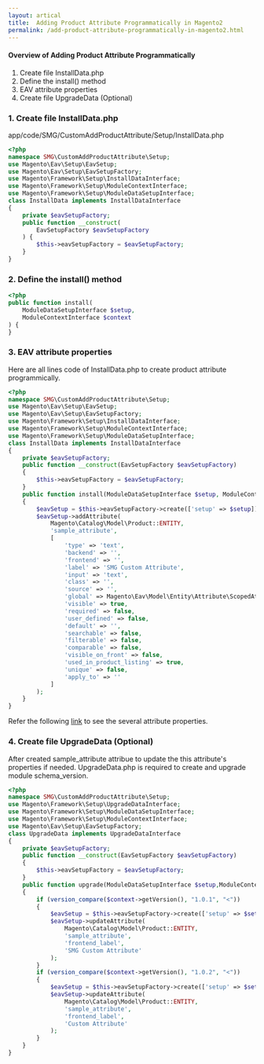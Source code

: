 ```yaml
---
layout: artical
title:  Adding Product Attribute Programmatically in Magento2
permalink: /add-product-attribute-programmatically-in-magento2.html
---
```


#### Overview of Adding Product Attribute Programmatically

1. Create file <span class="inlinecode">InstallData.php</span>
2. Define the <span class="inlinecode">install()</span> method
3. EAV attribute properties
4. Create file <span class="inlinecode">UpgradeData</span> (Optional)

### 1. Create file <span class="inlinecode">InstallData.php</span>

<span class="inlinecode">app/code/SMG/CustomAddProductAttribute/Setup/InstallData.php</span>

```php
<?php
namespace SMG\CustomAddProductAttribute\Setup;
use Magento\Eav\Setup\EavSetup;
use Magento\Eav\Setup\EavSetupFactory;
use Magento\Framework\Setup\InstallDataInterface;
use Magento\Framework\Setup\ModuleContextInterface;
use Magento\Framework\Setup\ModuleDataSetupInterface;
class InstallData implements InstallDataInterface
{
	private $eavSetupFactory;
	public function __construct(
        EavSetupFactory $eavSetupFactory
    ) {
		$this->eavSetupFactory = $eavSetupFactory;
	}
}
```

### 2. Define the <span class="inlinecode">install()<span> method

```php
<?php
public function install(
    ModuleDataSetupInterface $setup, 
    ModuleContextInterface $context
) {
}
```

### 3. EAV attribute properties

Here are all lines code of <span class="inlinecode">InstallData.php<span> to create product attribute programmically.

```php
<?php
namespace SMG\CustomAddProductAttribute\Setup;
use Magento\Eav\Setup\EavSetup;
use Magento\Eav\Setup\EavSetupFactory;
use Magento\Framework\Setup\InstallDataInterface;
use Magento\Framework\Setup\ModuleContextInterface;
use Magento\Framework\Setup\ModuleDataSetupInterface;
class InstallData implements InstallDataInterface
{
	private $eavSetupFactory;
	public function __construct(EavSetupFactory $eavSetupFactory)
	{
		$this->eavSetupFactory = $eavSetupFactory;
	}
	public function install(ModuleDataSetupInterface $setup, ModuleContextInterface $context)
	{
		$eavSetup = $this->eavSetupFactory->create(['setup' => $setup]);
		$eavSetup->addAttribute(
			Magento\Catalog\Model\Product::ENTITY,
			'sample_attribute',
			[
				'type' => 'text',
				'backend' => '',
				'frontend' => '',
				'label' => 'SMG Custom Attribute',
				'input' => 'text',
				'class' => '',
				'source' => '',
				'global' => Magento\Eav\Model\Entity\Attribute\ScopedAttributeInterface::SCOPE_GLOBAL,
				'visible' => true,
				'required' => false,
				'user_defined' => false,
				'default' => '',
				'searchable' => false,
				'filterable' => false,
				'comparable' => false,
				'visible_on_front' => false,
				'used_in_product_listing' => true,
				'unique' => false,
				'apply_to' => ''
			]
		);
	}
}
```

Refer the following [link](/eav-attribute-data-type.html) to see the several attribute properties.

### 4. Create file <span class="inlinecode">UpgradeData</span> (Optional)

After created <span class="inlinecode">sample_attribute</span> attribue to update the this attribute's properties if needed. <span class="inlinecode">UpgradeData.php</span> is required to create and upgrade module <span class="inlinecode">schema_version</span>.

```php
<?php
namespace SMG\CustomAddProductAttribute\Setup;
use Magento\Framework\Setup\UpgradeDataInterface;
use Magento\Framework\Setup\ModuleDataSetupInterface;
use Magento\Framework\Setup\ModuleContextInterface;
use Magento\Eav\Setup\EavSetupFactory;
class UpgradeData implements UpgradeDataInterface
{
	private $eavSetupFactory;
	public function __construct(EavSetupFactory $eavSetupFactory)
	{
		$this->eavSetupFactory = $eavSetupFactory;
	}
    public function upgrade(ModuleDataSetupInterface $setup,ModuleContextInterface $context)
    {
        if (version_compare($context->getVersion(), "1.0.1", "<"))
        {
            $eavSetup = $this->eavSetupFactory->create(['setup' => $setup]);
            $eavSetup->updateAttribute(
                Magento\Catalog\Model\Product::ENTITY,
			    'sample_attribute',
                'frontend_label',
                'SMG Custom Attribute'
            );
        }
        if (version_compare($context->getVersion(), "1.0.2", "<"))
        {
            $eavSetup = $this->eavSetupFactory->create(['setup' => $setup]);
            $eavSetup->updateAttribute(
                Magento\Catalog\Model\Product::ENTITY,
			    'sample_attribute',
                'frontend_label',
                'Custom Attribute'
            );
        }
    }
}
```


